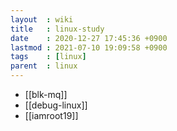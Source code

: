 ```yaml
---
layout  : wiki
title   : linux-study
date    : 2020-12-27 17:45:36 +0900
lastmod : 2021-07-10 19:09:58 +0900
tags    : [linux]
parent  : linux
---
```


 * [[blk-mq]]
 * [[debug-linux]]
 * [[iamroot19]]
